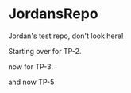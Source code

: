 # JordansRepo
Jordan's test repo, don't look here!

Starting over for TP-2.

now for TP-3.

and now TP-5
